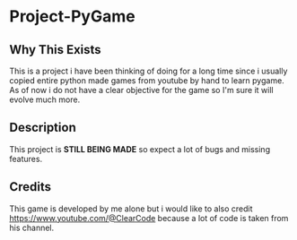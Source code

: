 # Project-PyGame

## Why This Exists
This is a project i have been thinking of doing for a long time since i usually copied entire python made games from youtube by hand to learn pygame. As of now i do not have a clear objective for the game so I'm sure it will evolve much more.

## Description
This project is **STILL BEING MADE** so expect a lot of bugs and missing features.

## Credits
This game is developed by me alone but i would like to also credit https://www.youtube.com/@ClearCode because a lot of code is taken from his channel.